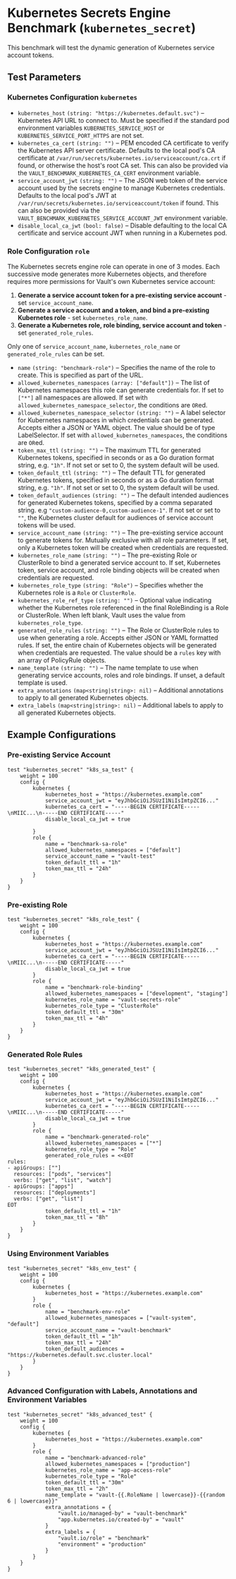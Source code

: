 # Kubernetes Secrets Engine Benchmark (`kubernetes_secret`)

This benchmark will test the dynamic generation of Kubernetes service account tokens.

## Test Parameters

### Kubernetes Configuration `kubernetes`

- `kubernetes_host` `(string: "https://kubernetes.default.svc")` – Kubernetes API URL to connect to. Must be specified if the standard pod environment variables `KUBERNETES_SERVICE_HOST` or `KUBERNETES_SERVICE_PORT_HTTPS` are not set.
- `kubernetes_ca_cert` `(string: "")` – PEM encoded CA certificate to verify the Kubernetes API server certificate. Defaults to the local pod's CA certificate at `/var/run/secrets/kubernetes.io/serviceaccount/ca.crt` if found, or otherwise the host's root CA set. This can also be provided via the `VAULT_BENCHMARK_KUBERNETES_CA_CERT` environment variable.
- `service_account_jwt` `(string: "")` – The JSON web token of the service account used by the secrets engine to manage Kubernetes credentials. Defaults to the local pod's JWT at `/var/run/secrets/kubernetes.io/serviceaccount/token` if found. This can also be provided via the `VAULT_BENCHMARK_KUBERNETES_SERVICE_ACCOUNT_JWT` environment variable.
- `disable_local_ca_jwt` `(bool: false)` – Disable defaulting to the local CA certificate and service account JWT when running in a Kubernetes pod.

### Role Configuration `role`

The Kubernetes secrets engine role can operate in one of 3 modes. Each successive mode generates more Kubernetes objects, and therefore requires more permissions for Vault's own Kubernetes service account:

1. **Generate a service account token for a pre-existing service account** - set `service_account_name`.
2. **Generate a service account and a token, and bind a pre-existing Kubernetes role** - set `kubernetes_role_name`.
3. **Generate a Kubernetes role, role binding, service account and token** - set `generated_role_rules`.

Only one of `service_account_name`, `kubernetes_role_name` or `generated_role_rules` can be set.

- `name` `(string: "benchmark-role")` – Specifies the name of the role to create. This is specified as part of the URL.
- `allowed_kubernetes_namespaces` `(array: ["default"])` – The list of Kubernetes namespaces this role can generate credentials for. If set to `["*"]` all namespaces are allowed. If set with `allowed_kubernetes_namespace_selector`, the conditions are `OR`ed.
- `allowed_kubernetes_namespace_selector` `(string: "")` – A label selector for Kubernetes namespaces in which credentials can be generated. Accepts either a JSON or YAML object. The value should be of type LabelSelector. If set with `allowed_kubernetes_namespaces`, the conditions are `OR`ed.
- `token_max_ttl` `(string: "")` – The maximum TTL for generated Kubernetes tokens, specified in seconds or as a Go duration format string, e.g. `"1h"`. If not set or set to 0, the system default will be used.
- `token_default_ttl` `(string: "")` – The default TTL for generated Kubernetes tokens, specified in seconds or as a Go duration format string, e.g. `"1h"`. If not set or set to 0, the system default will be used.
- `token_default_audiences` `(string: "")` – The default intended audiences for generated Kubernetes tokens, specified by a comma separated string. e.g `"custom-audience-0,custom-audience-1"`. If not set or set to `""`, the Kubernetes cluster default for audiences of service account tokens will be used.
- `service_account_name` `(string: "")` – The pre-existing service account to generate tokens for. Mutually exclusive with all role parameters. If set, only a Kubernetes token will be created when credentials are requested.
- `kubernetes_role_name` `(string: "")` – The pre-existing Role or ClusterRole to bind a generated service account to. If set, Kubernetes token, service account, and role binding objects will be created when credentials are requested.
- `kubernetes_role_type` `(string: "Role")` – Specifies whether the Kubernetes role is a `Role` or `ClusterRole`.
- `kubernetes_role_ref_type` `(string: "")` – Optional value indicating whether the Kubernetes role referenced in the final RoleBinding is a Role or ClusterRole. When left blank, Vault uses the value from `kubernetes_role_type`.
- `generated_role_rules` `(string: "")` – The Role or ClusterRole rules to use when generating a role. Accepts either JSON or YAML formatted rules. If set, the entire chain of Kubernetes objects will be generated when credentials are requested. The value should be a `rules` key with an array of PolicyRule objects.
- `name_template` `(string: "")` – The name template to use when generating service accounts, roles and role bindings. If unset, a default template is used.
- `extra_annotations` `(map<string|string>: nil)` – Additional annotations to apply to all generated Kubernetes objects.
- `extra_labels` `(map<string|string>: nil)` – Additional labels to apply to all generated Kubernetes objects.


## Example Configurations

### Pre-existing Service Account

```hcl
test "kubernetes_secret" "k8s_sa_test" {
    weight = 100
    config {
        kubernetes {
            kubernetes_host = "https://kubernetes.example.com"
            service_account_jwt = "eyJhbGciOiJSUzI1NiIsImtpZCI6..."
            kubernetes_ca_cert = "-----BEGIN CERTIFICATE-----\nMIIC...\n-----END CERTIFICATE-----"
            disable_local_ca_jwt = true
            
        }
        role {
            name = "benchmark-sa-role"
            allowed_kubernetes_namespaces = ["default"]
            service_account_name = "vault-test"
            token_default_ttl = "1h"
            token_max_ttl = "24h"
        }
    }
}
```

### Pre-existing Role

```hcl
test "kubernetes_secret" "k8s_role_test" {
    weight = 100
    config {
        kubernetes {
            kubernetes_host = "https://kubernetes.example.com"
            service_account_jwt = "eyJhbGciOiJSUzI1NiIsImtpZCI6..."
            kubernetes_ca_cert = "-----BEGIN CERTIFICATE-----\nMIIC...\n-----END CERTIFICATE-----"
            disable_local_ca_jwt = true
        }
        role {
            name = "benchmark-role-binding"
            allowed_kubernetes_namespaces = ["development", "staging"]
            kubernetes_role_name = "vault-secrets-role"
            kubernetes_role_type = "ClusterRole"
            token_default_ttl = "30m"
            token_max_ttl = "4h"
        }
    }
}
```

### Generated Role Rules

```hcl
test "kubernetes_secret" "k8s_generated_test" {
    weight = 100
    config {
        kubernetes {
            kubernetes_host = "https://kubernetes.example.com"
            service_account_jwt = "eyJhbGciOiJSUzI1NiIsImtpZCI6..."
            kubernetes_ca_cert = "-----BEGIN CERTIFICATE-----\nMIIC...\n-----END CERTIFICATE-----"
            disable_local_ca_jwt = true
        }
        role {
            name = "benchmark-generated-role"
            allowed_kubernetes_namespaces = ["*"]
            kubernetes_role_type = "Role"
            generated_role_rules = <<EOT
rules:
- apiGroups: [""]
  resources: ["pods", "services"]
  verbs: ["get", "list", "watch"]
- apiGroups: ["apps"]
  resources: ["deployments"]
  verbs: ["get", "list"]
EOT
            token_default_ttl = "1h"
            token_max_ttl = "8h"
        }
    }
}
```

### Using Environment Variables

```hcl
test "kubernetes_secret" "k8s_env_test" {
    weight = 100
    config {
        kubernetes {
            kubernetes_host = "https://kubernetes.example.com"
        }
        role {
            name = "benchmark-env-role"
            allowed_kubernetes_namespaces = ["vault-system", "default"]
            service_account_name = "vault-benchmark"
            token_default_ttl = "1h"
            token_max_ttl = "24h"
            token_default_audiences = "https://kubernetes.default.svc.cluster.local"
        }
    }
}
```

### Advanced Configuration with Labels, Annotations and Environment Variables

```hcl
test "kubernetes_secret" "k8s_advanced_test" {
    weight = 100
    config {
        kubernetes {
            kubernetes_host = "https://kubernetes.example.com"
        }
        role {
            name = "benchmark-advanced-role"
            allowed_kubernetes_namespaces = ["production"]
            kubernetes_role_name = "app-access-role"
            kubernetes_role_type = "Role"
            token_default_ttl = "30m"
            token_max_ttl = "2h"
            name_template = "vault-{{.RoleName | lowercase}}-{{random 6 | lowercase}}"
            extra_annotations = {
                "vault.io/managed-by" = "vault-benchmark"
                "app.kubernetes.io/created-by" = "vault"
            }
            extra_labels = {
                "vault.io/role" = "benchmark"
                "environment" = "production"
            }
        }
    }
}
```
